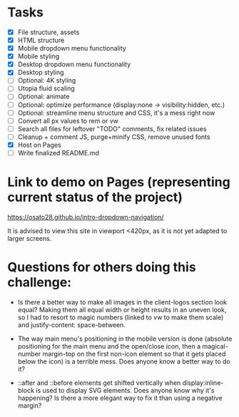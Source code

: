 # Tasks

- [x] File structure, assets
- [x] HTML structure
- [x] Mobile dropdown menu functionality
- [x] Mobile styling
- [x] Desktop dropdown menu functionality
- [x] Desktop styling
- [ ] Optional: 4K styling
- [ ] Utopia fluid scaling
- [ ] Optional: animate 
- [ ] Optional: optimize performance (display:none -> visibility:hidden, etc.)
- [ ] Optional: streamline menu structure and CSS, it's a mess right now
- [ ] Convert all px values to rem or vw
- [ ] Search all files for leftover "TODO" comments, fix related issues
- [ ] Cleanup + comment JS, purge+minify CSS, remove unused fonts
- [x] Host on Pages
- [ ] Write finalized README.md

# Link to demo on Pages (representing current status of the project)

https://osato28.github.io/intro-dropdown-navigation/

It is advised to view this site in viewport <420px, as it is not yet adapted to larger screens.

# Questions for others doing this challenge:

- Is there a better way to make all images in the client-logos section look equal? Making them all equal width or height results in an uneven look, so I had to resort to magic numbers (linked to vw to make them scale) and justify-content: space-between.

- The way main menu's positioning in the mobile version is done (absolute positioning for the main menu and the open/close icon, then a magical-number margin-top on the first non-icon element so that it gets placed below the icon) is a terrible mess. 
Does anyone know a better way to do it?

- ::after and ::before elements get shifted vertically when display:inline-block is used to display SVG elements. 
Does anyone know why it's happening? 
Is there a more elegant way to fix it than using a negative margin?